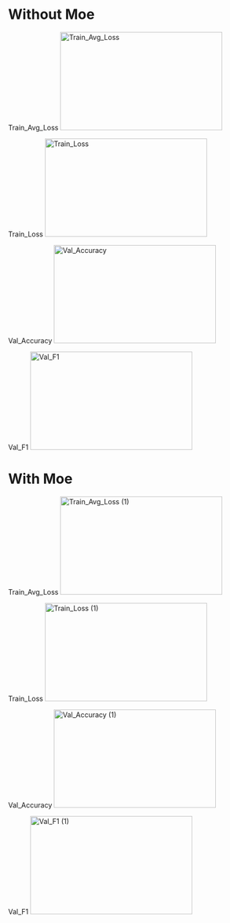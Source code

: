 # Without Moe

Train_Avg_Loss
<img width="330" height="200" alt="Train_Avg_Loss" src="https://github.com/user-attachments/assets/dff72e17-c928-4e7e-b585-6774e7a72c77" />

Train_Loss
<img width="330" height="200" alt="Train_Loss" src="https://github.com/user-attachments/assets/6e6fbaf3-1c74-4727-8a9c-bdf67a12a0a2" />

Val_Accuracy
<img width="330" height="200" alt="Val_Accuracy" src="https://github.com/user-attachments/assets/ae0ca1f8-7c8a-449b-b862-30884977a7f6" />

Val_F1
<img width="330" height="200" alt="Val_F1" src="https://github.com/user-attachments/assets/72c2cd90-9856-4069-97e6-3c3fd3b73ec0" />



# With Moe
Train_Avg_Loss
<img width="330" height="200" alt="Train_Avg_Loss (1)" src="https://github.com/user-attachments/assets/5154cf4c-5c8d-42b7-897c-38e274a83f20" />

Train_Loss
<img width="330" height="200" alt="Train_Loss (1)" src="https://github.com/user-attachments/assets/61e24e03-16eb-4ffe-90fa-fab87d0d0554" />

Val_Accuracy
<img width="330" height="200" alt="Val_Accuracy (1)" src="https://github.com/user-attachments/assets/d5e74e42-cfb2-4554-ba28-016c2bd672d5" />

Val_F1
<img width="330" height="200" alt="Val_F1 (1)" src="https://github.com/user-attachments/assets/e8eb064c-9780-42b7-a970-11dbc80b5399" />
